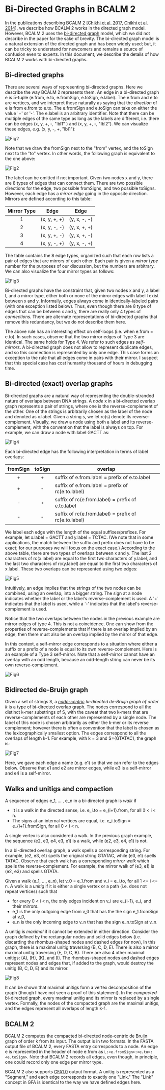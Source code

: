 # Bi-Directed Graphs in BCALM 2

In the publications describing BCALM 2 [[Chikhi et al. 2017](https://doi.org/10.1093/bioinformatics/btw279), [Chikhi et al. 2014](http://arxiv.org/abs/1401.5383)], we describe how BCALM 2 works in the directed graph model. However, BCALM 2 uses the [bi-directed graph](https://en.wikipedia.org/wiki/Bidirected_graph) model, which we did not describe in the paper for the sake of brevity. The bi-directed graph model is a natural extension of the directed graph and has been widely used; but, it can be tricky to understand for newcomers and remains a source of confusion even to experts. In this document, we describe the details of how BCALM 2 works with bi-directed graphs. 

## Bi-directed graphs

There are several ways of representing bi-directed graphs. Here we describe the way BCALM 2 represents them.  An edge in a bi-directed graph e is 5-tuple  (e.from, e.to, e.fromSign, e.toSign, e.label).  The e.from and e.to are vertices, and we interpret these naturally as saying that the *direction* of e is from e.from to e.to.  The e.fromSign and e.toSign can take on either the value '+' or '-'.  The e.label is an arbitrary identifier. Note that there can be multiple edges of the same type as long as the labels are different, i.e. there can be edges (x, y, +, -, "lbl1" ) and (x, y, +, -, "lbl2").  We can visualize these edges, e.g. (x, y, -, +, "lbl1"):

![Fig2](bidirected-graphs-in-bcalm2/fig1.png)

Note that we draw the fromSign next to the "from" vertex, and the toSign next to the "to" vertex. In other words, the following graph is equivalent to the one above:

![Fig2](bidirected-graphs-in-bcalm2/fig2.png)

The label can be omitted if not important. Given two nodes x and y, there are 8 types of edges that can connect them.  There are two possible directions for the edge, two possible fromSigns, and two possible toSigns.  However, each edge has a *mirror edge* going in the opposite direction. Mirrors are defined according to this table:

| Mirror Type | Edge | Edge |
| :-: | :-: | :-: | 
| 1 | (x, y, +, +) | (y, x, -, -) |
| 2 | (x, y, -, -) | (y, x, +, +) |
| 3 | (x, y, +, -) | (y, x, +, -) |
| 4 | (x, y, -, +) | (y, x, -, +) |

The table contains the 8 edge types, organized such that each row lists a pair of edges that are mirrors of each other. Each pair is given a *mirror type* number for the purposes of our discussion, but the  numbers are arbitrary. We can also visualize the four mirror types as follows:

![Fig3](bidirected-graphs-in-bcalm2/fig3.png)

Bi-directed graphs have the constraint that, given two nodes x and y, a label l, and a mirror type, either both or none of the mirror edges with label l exist between x and y. Informally, edges always come in identically-labeled pairs (with one exception listed below). Thus, even though  there are 8 type of edges that can be between x and y, there are really only 4 types of *connections*.  There are alternate representations of bi-directed graphs that remove this redundancy, but we do not describe them here.

The above rule has an interesting effect on self-loops (i.e. when e.from = e.to). In such cases, observe that the two mirror edges of Type 3 are identical. The same holds for Type 4.  We refer to such edges as *self-mirrors*. A bi-directed graph does not allow to represent duplicate edges, and so this connection is represented by only one edge. This case forms an exception to the rule that all edges come in pairs with their mirror. I suspect that this special case has cost humanity thousand of hours in debugging time. 

## Bi-directed (exact) overlap graphs

Bi-directed graphs are a natural way of representing the double-stranded nature of overlaps between DNA strings. A *node* x in a bi-directed overlap graph represents a pair of strings, where one is the reverse-complement of the other.  One of the strings is arbitrarily chosen as the label of the node and denoted as x.label. Given a string s, we let rc(s) denote its reverse-complement. Visually, we draw a node using both a label and its reverse-complement, with the convention that the label is always on top. For example, we can draw a node with label GACTT as:


![Fig4](bidirected-graphs-in-bcalm2/fig4.png)

 Each bi-directed edge has the following interpretation in terms of label  overlaps:

| fromSign | toSign | overlap |
|:----------: | :-----: | -| 
| + | + | suffix of e.from.label = prefix of e.to.label |
| + | - | suffix of e.from.label = prefix of rc(e.to.label) |
| - | + | suffix of rc(e.from.label) = prefix of e.to.label |
| - | - | suffix of rc(e.from.label) = prefix of rc(e.to.label) | 

We label each edge with the length of the equal suffixes/prefixes. For example, let x.label = GACTT and y.label = TCTAC. (We note that in some applications, the match between the suffix and prefix does not have to be exact; for our purposes we will focus on the exact case.) According to the above table, there are two types of overlaps between x and y. The last 2 characters of rc(x.label) are equal to the first two characters of y.label, and the last two characters of rc(y.label) are equal to the first two characters of x.label. These two overlaps can be represented using two edges:

![Fig5](bidirected-graphs-in-bcalm2/fig5.png)


Intuitively, an edge implies that the strings of the two nodes can be combined, using an overlap, into a bigger string. The sign at a node indicates whether the label or the label's reverse-complement is used. A '+' indicates that the label is used, while a '-' indicates that the label's reverse-complement is used. 

Notice that the two overlaps between the nodes in the previous example are mirror edges of type 4. This is not a coincidence. One can show from the properties of reverse-complements that if there is an overlap implied by an  edge, then there must also be an overlap implied by the mirror of that edge. 

In this context, a self-mirror edge corresponds to a situation where either a suffix or a prefix of a node is equal to its own reverse-complement. Here is an example of a Type 3 self-mirror. Note that a self-mirror cannot have an overlap with an odd length, because an odd-length string can never be its own reverse-complement.

![Fig6](bidirected-graphs-in-bcalm2/fig66.png)


## Bidirected de-Bruijn graph

Given a set of strings S, a *[node-centric](https://www.biostars.org/p/175058/#256741) bi-directed de-Bruijn graph of order k* is a type of bi-directed overlap graph. The nodes correspond to all the distinct k-mer substrings of S, with the caveat that two k-mers that are reverse-complements of each other are represented by a single node. The label of this node is chosen arbitrarily as either the k-mer or its reverse complement; however there is often a convention that the label is chosen as the lexicographically smallest option. The edges correspond to all the overlaps of length k-1. For example, with k = 3 and S={GTATAC}, the graph is:

![Fig7](bidirected-graphs-in-bcalm2/fig7.png)


Here, we gave each edge a name (e.g. e1) so that we can refer to the edges below. Observe that e1 and e2 are mirror edges, while e3 is a self-mirror and e4 is a self-mirror.

## Walks and unitigs and compaction
A sequence of edges e_1, ... , e_n in a bi-directed graph is *walk* if 
* It is a walk in the directed sense, i.e. e_i.to = e_{i+1}.from, for all 0 < i < n.
* The signs at an internal vertices are equal, i.e. e_i.toSign = e_{i+1}.fromSign, for all 0 < i < n.

A single vertex is also considered a walk. In the previous graph example, the sequence (e2, e3, e4, e3, e1) is a walk, while (e2, e3, e4, e1) is not.

In a bi-directed overlap graph, a walk spells a corresponding string. For example, (e2, e3, e1) spells the original string GTATAC, while (e3, e1) spells TATAC. Observe that each walk has a corresponding *mirror walk* which spells the reverse-complement. For example, the mirror walk of (e3, e1) is (e2, e3) and spells GTATA.

Given a walk (e_1, ..., e_n), let v_0 = e_1.from and v_i = e_i.to, for all 1 <= i <= n. A walk is a *unitig* if it is either a single vertex or a path (i.e. does not repeat vertices) such that
* for every 0 < i < n, the only edges incident on v_i are e_{i-1}, e_i,  and their mirrors.
* e_1 is the only outgoing edge from v_0 that has the the sign e_1.fromSign at v_0,
* e_n is the only incoming edge to v_n that has the sign e_n.toSign at v_n.

A unitig is *maximal* if it cannot be extended in either direction. Consider the graph defined by the rectangular nodes and solid edges below (i.e. discarding the rhombus-shaped nodes and dashed edges for now), In this graph, there is a maximal unitig traversing (B, C, D, E). There is also a mirror maximal unitig traversing (E, D, C, B). There are also 4 other maximal unitigs: (A), (H), (K), and (I). The rhombus-shaped nodes and dashed edges represent nodes and edges that, if added  to the graph, would destroy the unitig (B, C, D, E) and its mirror.

![Fig8](bidirected-graphs-in-bcalm2/fig8.png)

It can be shown that maximal unitigs form a vertex decomposition of the graph (though I have not seen a proof of this statement). In the *compacted* bi-directed graph, every maximal unitig and its mirror is replaced by a single vertex. Formally, the nodes of the compacted graph are the maximal unitigs, and the edges represent all overlaps of length k-1.

## BCALM 2 
BCALM 2 computes the compacted bi-directed node-centric de Bruijn graph of order k from its input. The output is in two formats. In the FASTA output file of BCALM 2, every FASTA entry corresponds to a node. An edge e is represented in the header of node e.from as `L:<e.fromSign>:<e.to>:<e.toSign>`. Note that BCALM 2 records all edges, even though, in principle,  one could record only one edge per mirror type. 

BCALM 2 also supports [GFA1.0](https://github.com/GFA-spec/GFA-spec/blob/master/GFA1.md) output format. A unitig is represented as a "Segment," and each edge corresponds to exactly one "Link."  The "Link" concept in GFA is identical to the way we have defined edges here.

